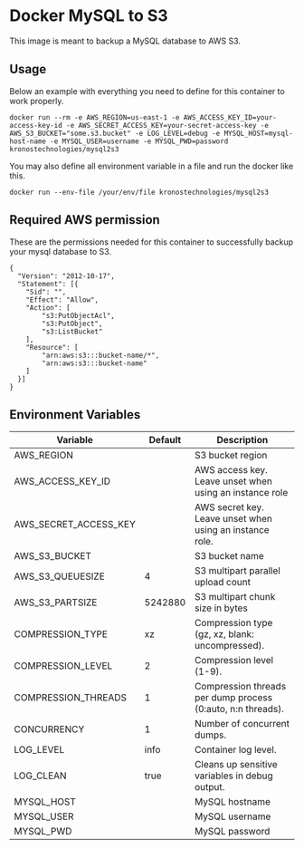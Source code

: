 # Docker MySQL to S3

This image is meant to backup a MySQL database to AWS S3.

## Usage

Below an example with everything you need to define for this container to work properly.
```
docker run --rm -e AWS_REGION=us-east-1 -e AWS_ACCESS_KEY_ID=your-access-key-id -e AWS_SECRET_ACCESS_KEY=your-secret-access-key -e AWS_S3_BUCKET="some.s3.bucket" -e LOG_LEVEL=debug -e MYSQL_HOST=mysql-host-name -e MYSQL_USER=username -e MYSQL_PWD=password kronostechnologies/mysql2s3
```

You may also define all environment variable in a file and run the docker like this.
```
docker run --env-file /your/env/file kronostechnologies/mysql2s3
```

## Required AWS permission
These are the permissions needed for this container to successfully backup your mysql database to S3.
```
{
  "Version": "2012-10-17",
  "Statement": [{
    "Sid": "",
    "Effect": "Allow",
    "Action": [
        "s3:PutObjectAcl",
        "s3:PutObject",
        "s3:ListBucket"
    ],
    "Resource": [
        "arn:aws:s3:::bucket-name/*",
        "arn:aws:s3:::bucket-name"
    ]
  }]
}
```

## Environment Variables

| Variable              | Default | Description                                                 |
| --------------------- | ------- | ----------------------------------------------------------- |
| AWS_REGION            |         | S3 bucket region                                            |
| AWS_ACCESS_KEY_ID     |         | AWS access key. Leave unset when using an instance role     |
| AWS_SECRET_ACCESS_KEY |         | AWS secret key. Leave unset when using an instance role.    |
| AWS_S3_BUCKET         |         | S3 bucket name                                              |
| AWS_S3_QUEUESIZE      | 4       | S3 multipart parallel upload count                          |
| AWS_S3_PARTSIZE       | 5242880 | S3 multipart chunk size in bytes                            |
| COMPRESSION_TYPE      | xz      | Compression type (gz, xz, blank: uncompressed).             |
| COMPRESSION_LEVEL     | 2       | Compression level (1-9).                                    |
| COMPRESSION_THREADS   | 1       | Compression threads per dump process (0:auto, n:n threads). |
| CONCURRENCY           | 1       | Number of concurrent dumps.                                 |
| LOG_LEVEL             | info    | Container log level.                                        |
| LOG_CLEAN             | true    | Cleans up sensitive variables in debug output.              |
| MYSQL_HOST            |         | MySQL hostname                                              |
| MYSQL_USER            |         | MySQL username                                              |
| MYSQL_PWD             |         | MySQL password                                              |